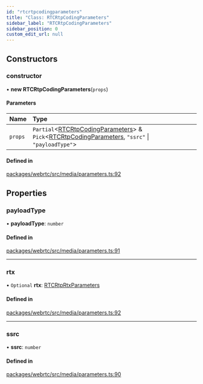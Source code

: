 ```yaml
---
id: "rtcrtpcodingparameters"
title: "Class: RTCRtpCodingParameters"
sidebar_label: "RTCRtpCodingParameters"
sidebar_position: 0
custom_edit_url: null
---
```


## Constructors

### constructor

• **new RTCRtpCodingParameters**(`props`)

#### Parameters

| Name | Type |
| :------ | :------ |
| `props` | `Partial`<[RTCRtpCodingParameters](rtcrtpcodingparameters.md)\> & `Pick`<[RTCRtpCodingParameters](rtcrtpcodingparameters.md), ``"ssrc"`` \| ``"payloadType"``\> |

#### Defined in

[packages/webrtc/src/media/parameters.ts:92](https://github.com/shinyoshiaki/werift-webrtc/blob/32ca930/packages/webrtc/src/media/parameters.ts#L92)

## Properties

### payloadType

• **payloadType**: `number`

#### Defined in

[packages/webrtc/src/media/parameters.ts:91](https://github.com/shinyoshiaki/werift-webrtc/blob/32ca930/packages/webrtc/src/media/parameters.ts#L91)

___

### rtx

• `Optional` **rtx**: [RTCRtpRtxParameters](rtcrtprtxparameters.md)

#### Defined in

[packages/webrtc/src/media/parameters.ts:92](https://github.com/shinyoshiaki/werift-webrtc/blob/32ca930/packages/webrtc/src/media/parameters.ts#L92)

___

### ssrc

• **ssrc**: `number`

#### Defined in

[packages/webrtc/src/media/parameters.ts:90](https://github.com/shinyoshiaki/werift-webrtc/blob/32ca930/packages/webrtc/src/media/parameters.ts#L90)
